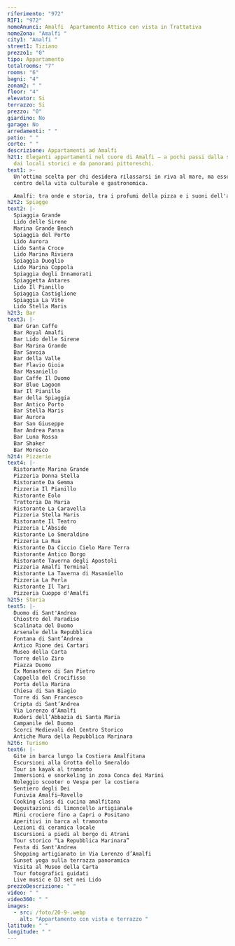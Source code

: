 ```yaml
---
riferimento: "972"
RIF1: "972"
nomeAnunci: Amalfi  Apartamento Attico con vista in Trattativa
nomeZona: "Amalfi "
city1: "Amalfi "
street1: Tiziano
prezzo1: "0"
tipo: Appartamento
totalrooms: "7"
rooms: "6"
bagni: "4"
zonam2: " "
floor: "4"
elevator: Si
terrazzo: Si
prezzo: "0"
giardino: No
garage: No
arredamenti: " "
patio: " "
corte: " "
descrizione: Appartamenti ad Amalfi
h2t1: Eleganti appartamenti nel cuore di Amalfi — a pochi passi dalla spiaggia,
  dai locali storici e da panorami pittoreschi.
text1: >-
  Un'ottima scelta per chi desidera rilassarsi in riva al mare, ma essere al
  centro della vita culturale e gastronomica.

  Amalfi: tra onde e storia, tra i profumi della pizza e i suoni dell'antico Duomo.
h2t2: Spiagge
text2: |-
  Spiaggia Grande
  Lido delle Sirene
  Marina Grande Beach
  Spiaggia del Porto
  Lido Aurora
  Lido Santa Croce
  Lido Marina Riviera
  Spiaggia Duoglio
  Lido Marina Coppola
  Spiaggia degli Innamorati
  Spiaggetta Antares
  Lido Il Pianillo
  Spiaggia Castiglione
  Spiaggia La Vite
  Lido Stella Maris
h2t3: Bar
text3: |-
  Bar Gran Caffe
  Bar Royal Amalfi
  Bar Lido delle Sirene
  Bar Marina Grande
  Bar Savoia
  Bar della Valle
  Bar Flavio Gioia
  Bar Masaniello
  Bar Caffe Il Duomo
  Bar Blue Lagoon
  Bar Il Pianillo
  Bar della Spiaggia
  Bar Antico Porto
  Bar Stella Maris
  Bar Aurora
  Bar San Giuseppe
  Bar Andrea Pansa
  Bar Luna Rossa
  Bar Shaker
  Bar Moresco
h2t4: Pizzerie
text4: |-
  Ristorante Marina Grande
  Pizzeria Donna Stella
  Ristorante Da Gemma
  Pizzeria Il Pianillo
  Ristorante Eolo
  Trattoria Da Maria
  Ristorante La Caravella
  Pizzeria Stella Maris
  Ristorante Il Teatro
  Pizzeria L’Abside
  Ristorante Lo Smeraldino
  Pizzeria La Rua
  Ristorante Da Ciccio Cielo Mare Terra
  Ristorante Antico Borgo
  Ristorante Taverna degli Apostoli
  Pizzeria Amalfi Terminal
  Ristorante La Taverna di Masaniello
  Pizzeria La Perla
  Ristorante Il Tari
  Pizzeria Cuoppo d'Amalfi
h2t5: Storia
text5: |-
  Duomo di Sant'Andrea
  Chiostro del Paradiso
  Scalinata del Duomo
  Arsenale della Repubblica
  Fontana di Sant’Andrea
  Antico Rione dei Cartari
  Museo della Carta
  Torre dello Ziro
  Piazza Duomo
  Ex Monastero di San Pietro
  Cappella del Crocifisso
  Porta della Marina
  Chiesa di San Biagio
  Torre di San Francesco
  Cripta di Sant’Andrea
  Via Lorenzo d’Amalfi
  Ruderi dell’Abbazia di Santa Maria
  Campanile del Duomo
  Scorci Medievali del Centro Storico
  Antiche Mura della Repubblica Marinara
h2t6: Turismo
text6: |-
  Gite in barca lungo la Costiera Amalfitana
  Escursioni alla Grotta dello Smeraldo
  Tour in kayak al tramonto
  Immersioni e snorkeling in zona Conca dei Marini
  Noleggio scooter o Vespa per la costiera
  Sentiero degli Dei
  Funivia Amalfi–Ravello
  Cooking class di cucina amalfitana
  Degustazioni di limoncello artigianale
  Mini crociere fino a Capri o Positano
  Aperitivi in barca al tramonto
  Lezioni di ceramica locale
  Escursioni a piedi al borgo di Atrani
  Tour storico “La Repubblica Marinara”
  Festa di Sant'Andrea
  Shopping artigianato in Via Lorenzo d’Amalfi
  Sunset yoga sulla terrazza panoramica
  Visita al Museo della Carta
  Tour fotografici guidati
  Live music e DJ set nei Lido
prezzoDescrizione: " "
video: " "
video360: " "
images:
  - src: /foto/20-9-.webp
    alt: "Appartamento con vista e terrazzo "
latitude: " "
longitude: " "
---
```

